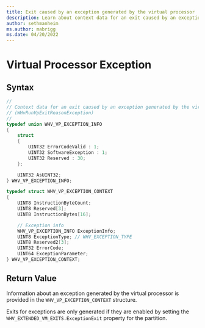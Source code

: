 ```yaml
---
title: Exit caused by an exception generated by the virtual processor
description: Learn about context data for an exit caused by an exception generated by the virtual processor.
author: sethmanheim
ms.author: mabrigg
ms.date: 04/20/2022
---
```


# Virtual Processor Exception


## Syntax
```C
//
// Context data for an exit caused by an exception generated by the virtual processor
// (WHvRunVpExitReasonException)
//
typedef union WHV_VP_EXCEPTION_INFO
{
    struct
    {
        UINT32 ErrorCodeValid : 1;
        UINT32 SoftwareException : 1;
        UINT32 Reserved : 30;
    };

    UINT32 AsUINT32;
} WHV_VP_EXCEPTION_INFO;

typedef struct WHV_VP_EXCEPTION_CONTEXT
{
    UINT8 InstructionByteCount;
    UINT8 Reserved[3];
    UINT8 InstructionBytes[16];

    // Exception info
    WHV_VP_EXCEPTION_INFO ExceptionInfo;
    UINT8 ExceptionType; // WHV_EXCEPTION_TYPE
    UINT8 Reserved2[3];
    UINT32 ErrorCode;
    UINT64 ExceptionParameter;
} WHV_VP_EXCEPTION_CONTEXT; 
```

## Return Value
Information about an exception generated by the virtual processor is provided in the `WHV_VP_EXCEPTION_CONTEXT` structure. 

Exits for exceptions are only generated if they are enabled by setting the `WHV_EXTENDED_VM_EXITS.ExceptionExit` property for the partition.
